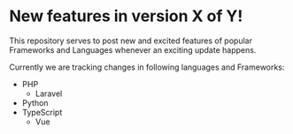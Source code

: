 # New features in version X of Y!

This repository serves to post new and excited features of popular Frameworks and Languages whenever an exciting update 
happens.

Currently we are tracking changes in following languages and Frameworks:
* PHP
    * Laravel
* Python
* TypeScript
    * Vue
